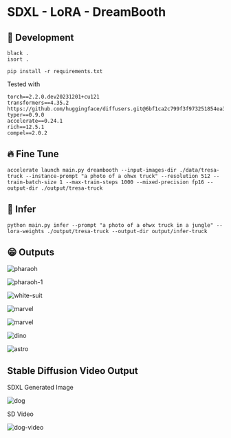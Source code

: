# SDXL - LoRA - DreamBooth

## 🧪 Development

```
black .
isort .
```

```
pip install -r requirements.txt
```

Tested with

```
torch==2.2.0.dev20231201+cu121
transformers==4.35.2
https://github.com/huggingface/diffusers.git@6bf1ca2c799f3f973251854ea3c379a26f216f36
typer==0.9.0
accelerate==0.24.1
rich==12.5.1
compel==2.0.2
```

## 🔥 Fine Tune

```
accelerate launch main.py dreambooth --input-images-dir ./data/tresa-truck --instance-prompt "a photo of a ohwx truck" --resolution 512 --train-batch-size 1 --max-train-steps 1000 --mixed-precision fp16 --output-dir ./output/tresa-truck
```

## 🍺 Infer

```
python main.py infer --prompt "a photo of a ohwx truck in a jungle" --lora-weights ./output/tresa-truck --output-dir output/infer-truck
```

## 😁 Outputs

![pharaoh](assets/pharaoh.png)

![pharaoh-1](assets/pharaoh-1.png)

![white-suit](assets/white-suite.JPG)

![marvel](assets/marvel.JPG)

![marvel](assets/marvel-1.png)

![dino](assets/dino.JPG)

![astro](assets/astro.JPG)


## Stable Diffusion Video Output

SDXL Generated Image

![dog](assets/sdv/dog.jpeg)

SD Video

![dog-video](assets/sdv/dog-sdv.gif)
